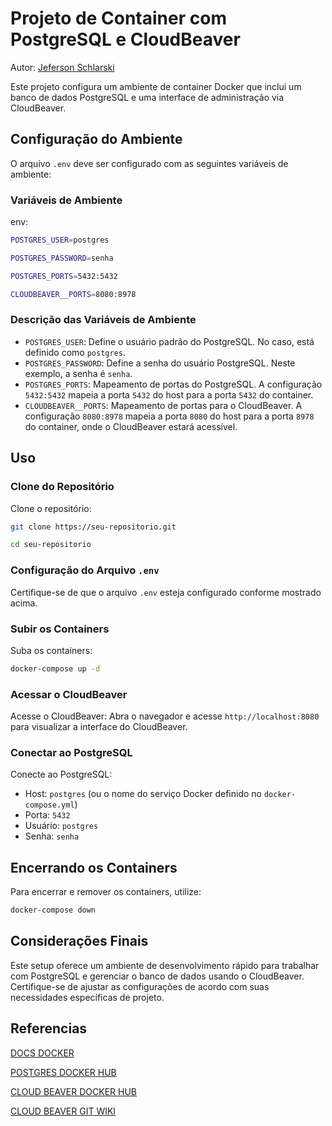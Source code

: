 
# Projeto de Container com PostgreSQL e CloudBeaver

Autor: [Jeferson Schlarski](https://github.com/Jefschlarski)

Este projeto configura um ambiente de container Docker que inclui um banco de dados PostgreSQL e uma interface de administração via CloudBeaver.

## Configuração do Ambiente


O arquivo `.env` deve ser configurado com as seguintes variáveis de ambiente:

### Variáveis de Ambiente

env:

```bash
POSTGRES_USER=postgres
```
```bash
POSTGRES_PASSWORD=senha
```
```bash
POSTGRES_PORTS=5432:5432
```
```bash
CLOUDBEAVER__PORTS=8080:8978
```
### Descrição das Variáveis de Ambiente

-   `POSTGRES_USER`: Define o usuário padrão do PostgreSQL. No caso, está definido como `postgres`.
-   `POSTGRES_PASSWORD`: Define a senha do usuário PostgreSQL. Neste exemplo, a senha é `senha`.
-   `POSTGRES_PORTS`: Mapeamento de portas do PostgreSQL. A configuração `5432:5432` mapeia a porta `5432` do host para a porta `5432` do container.
-   `CLOUDBEAVER__PORTS`: Mapeamento de portas para o CloudBeaver. A configuração `8080:8978` mapeia a porta `8080` do host para a porta `8978` do container, onde o CloudBeaver estará acessível.

## Uso


### Clone do Repositório

Clone o repositório:

```bash
git clone https://seu-repositorio.git
```
```bash
cd seu-repositorio
```

### Configuração do Arquivo `.env`

Certifique-se de que o arquivo `.env` esteja configurado conforme mostrado acima.

### Subir os Containers

Suba os containers:

```bash
docker-compose up -d
```
### Acessar o CloudBeaver

Acesse o CloudBeaver: Abra o navegador e acesse `http://localhost:8080` para visualizar a interface do CloudBeaver.

### Conectar ao PostgreSQL

Conecte ao PostgreSQL:

-   Host: `postgres` (ou o nome do serviço Docker definido no `docker-compose.yml`)
-   Porta: `5432`
-   Usuário: `postgres`
-   Senha: `senha`

## Encerrando os Containers


Para encerrar e remover os containers, utilize:

```bash
docker-compose down
```
## Considerações Finais


Este setup oferece um ambiente de desenvolvimento rápido para trabalhar com PostgreSQL e gerenciar o banco de dados usando o CloudBeaver. Certifique-se de ajustar as configurações de acordo com suas necessidades específicas de projeto.


## Referencias

[DOCS DOCKER](https://docs.docker.com)

[POSTGRES DOCKER HUB](https://hub.docker.com/_/postgres)

[CLOUD BEAVER DOCKER HUB](https://hub.docker.com/r/dbeaver/cloudbeaver)

[CLOUD BEAVER GIT WIKI](https://github.com/dbeaver/cloudbeaver/wiki/Run-Docker-Container)
